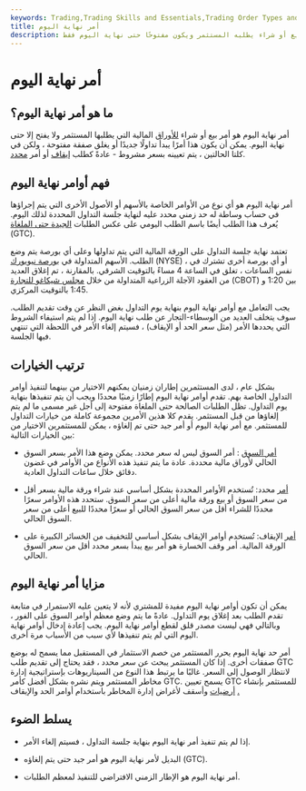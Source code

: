 ```yaml
---
keywords: Trading,Trading Skills and Essentials,Trading Order Types and Processes,Trading Skills,Trading Orders
title: أمر نهاية اليوم
description: أمر نهاية اليوم هو أمر بيع أو شراء يطلبه المستثمر ويكون مفتوحًا حتى نهاية اليوم فقط.
---
```


# أمر نهاية اليوم
## ما هو أمر نهاية اليوم؟

أمر نهاية اليوم هو أمر بيع أو شراء [للأوراق](/order) المالية التي يطلبها المستثمر ولا يفتح إلا حتى نهاية اليوم. يمكن أن يكون هذا أمرًا يبدأ تداولًا جديدًا أو يغلق صفقة مفتوحة ، ولكن في كلتا الحالتين ، يتم تعيينه بسعر مشروط - عادةً كطلب [إيقاف](/stoporder) أو أمر [محدد](/limitorder).

## فهم أوامر نهاية اليوم

أمر نهاية اليوم هو أي نوع من الأوامر الخاصة بالأسهم أو الأصول الأخرى التي يتم إجراؤها في حساب وساطة له حد زمني محدد عليه لنهاية جلسة التداول المحددة لذلك اليوم. يُعرف هذا الطلب أيضًا باسم الطلب اليومي على عكس الطلبات [الجيدة حتى الملغاة](/gtc) (GTC).

تعتمد نهاية جلسة التداول على الورقة المالية التي يتم تداولها وعلى أي بورصة يتم وضع الطلب. الأسهم المتداولة في [بورصة نيويورك](/nyse) (NYSE) ، أو أي بورصة أخرى تشترك في نفس الساعات ، تغلق في الساعة 4 مساءً بالتوقيت الشرقي. بالمقارنة ، تم إغلاق العديد من العقود الآجلة الزراعية المتداولة من خلال [مجلس شيكاغو للتجارة](/cbot) (CBOT) بين 1:20 و 1:45 بالتوقيت المركزي.

يجب التعامل مع أوامر نهاية اليوم بنهاية يوم التداول بغض النظر عن وقت تقديم الطلب. سوف يتخلف العديد من الوسطاء-التجار عن طلب نهاية اليوم. إذا لم يتم استيفاء الشروط التي يحددها الأمر (مثل سعر الحد أو الإيقاف) ، فسيتم إلغاء الأمر في اللحظة التي تنتهي فيها الجلسة.

## ترتيب الخيارات

بشكل عام ، لدى المستثمرين إطاران زمنيان يمكنهم الاختيار من بينهما لتنفيذ أوامر التداول الخاصة بهم. تقدم أوامر نهاية اليوم إطارًا زمنيًا محددًا ويجب أن يتم تنفيذها بنهاية يوم التداول. تظل الطلبات الصالحة حتى الملغاة مفتوحة إلى أجل غير مسمى ما لم يتم إلغاؤها من قبل المستثمر. يقدم كلا هذين الأمرين مجموعة كاملة من خيارات التداول للمستثمر. مع أمر نهاية اليوم أو أمر جيد حتى تم إلغاؤه ، يمكن للمستثمرين الاختيار من بين الخيارات التالية:

- [أمر السوق](/marketorder) : أمر السوق ليس له سعر محدد. يمكن وضع هذا الأمر بسعر السوق الحالي لأوراق مالية محددة. عادة ما يتم تنفيذ هذه الأنواع من الأوامر في غضون دقائق خلال ساعات التداول العادية.

- [أمر](/limitorder) محدد: تُستخدم الأوامر المحددة بشكل أساسي عند شراء ورقة مالية بسعر أقل من سعر السوق أو بيع ورقة مالية أعلى من سعر السوق. ستحدد هذه الأوامر سعرًا محددًا للشراء أقل من سعر السوق الحالي أو سعرًا محددًا للبيع أعلى من سعر السوق الحالي.

- [أمر](/stoporder) الإيقاف: تُستخدم أوامر الإيقاف بشكل أساسي للتخفيف من الخسائر الكبيرة على الورقة المالية. أمر وقف الخسارة هو أمر بيع يبدأ بسعر محدد أقل من سعر السوق الحالي.

## مزايا أمر نهاية اليوم

يمكن أن تكون أوامر نهاية اليوم مفيدة للمشتري لأنه لا يتعين عليه الاستمرار في متابعة تقدم الطلب بعد إغلاق يوم التداول. عادةً ما يتم وضع معظم أوامر السوق على الفور ، وبالتالي فهي ليست مصدر قلق لقطع أوامر نهاية اليوم. يجب إعادة إدخال أوامر نهاية اليوم التي لم يتم تنفيذها لأي سبب من الأسباب مرة أخرى.

أمر حد نهاية اليوم يحرر المستثمر من خصم الاستثمار في المستقبل مما يسمح له بوضع صفقات أخرى. إذا كان المستثمر يبحث عن سعر محدد ، فقد يحتاج إلى تقديم طلب GTC لانتظار الوصول إلى السعر. غالبًا ما يرتبط هذا النوع من السيناريوهات بإستراتيجية إدارة مخاطر المستثمر ويتم نشره بشكل أفضل كأمر GTC. يسمح تعيين GTC للمستثمر بإنشاء [أرضيات](/floor) وأسقف لأغراض إدارة المخاطر باستخدام أوامر الحد والإيقاف [.](/ceiling)

## يسلط الضوء

- إذا لم يتم تنفيذ أمر نهاية اليوم بنهاية جلسة التداول ، فسيتم إلغاء الأمر.

- البديل لأمر نهاية اليوم هو أمر جيد حتى يتم إلغاؤه (GTC).

- أمر نهاية اليوم هو الإطار الزمني الافتراضي للتنفيذ لمعظم الطلبات.

